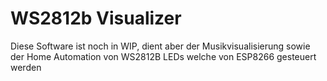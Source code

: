 # WS2812b Visualizer

Diese Software ist noch in WIP, dient aber der Musikvisualisierung sowie der Home Automation von WS2812B LEDs welche von ESP8266 gesteuert werden
